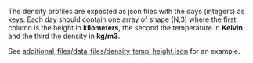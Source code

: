 The density profiles are expected as json files with the days (integers) as keys. Each day should contain one array of shape (N,3) where the first column is the height in **kilometers**, the second the temperature in **Kelvin** and the third the density in **kg/m3**.

See [additional_files/data_files/density_temp_height.json](https://github.com/logicmelt/particle-simulation/blob/feature/magnetic_field/additional_files/data_files/density_temp_height.json) for an example.